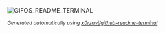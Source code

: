 
<div align="justify">
<picture>
    <source media="(prefers-color-scheme: dark)" srcset="https://i.ibb.co/wZ1LJRnc/output-gif.gif">
    <source media="(prefers-color-scheme: light)" srcset="https://i.ibb.co/wZ1LJRnc/output-gif.gif">
    <img alt="GIFOS_README_TERMINAL" src="https://i.ibb.co/wZ1LJRnc/output-gif.gif">
</picture>

<sub><i>Generated automatically using [x0rzavi/github-readme-terminal](https://github.com/x0rzavi/github-readme-terminal)</i></sub>

</div>
    